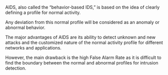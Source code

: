 AIDS, also called the “behavior-based IDS,” is based on the idea of clearly defining a profile for normal activity.

Any deviation from this normal profile will be considered as an anomaly or abnormal behavior.

The major advantages of AIDS are its ability to detect unknown and new attacks and the customized nature of the normal activity profile for different networks and applications.

However, the main drawback is the high False Alarm Rate as it is difficult to find the boundary between the normal and abnormal profiles for intrusion detection.